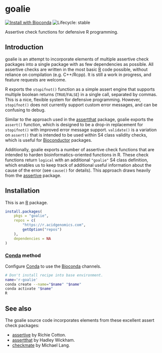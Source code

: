 # goalie

[![Install with Bioconda](https://img.shields.io/badge/install%20with-bioconda-brightgreen.svg)](http://bioconda.github.io/recipes/r-goalie/README.html) ![Lifecycle: stable](https://img.shields.io/badge/lifecycle-stable-brightgreen.svg)

Assertive check functions for defensive R programming.

## Introduction

goalie is an attempt to incorporate elements of multiple assertive check
packages into a single package with as few dependencies as possible. All
assertive checks are written in the most basic [R][] code possible, without
reliance on compilation (e.g. C++/Rcpp). It is still a work in progress, and
feature requests are welcome.

R exports the `stopifnot()` function as a simple assert engine that supports
multiple boolean returns (`TRUE`/`FALSE`) in a single call, separated by commas.
This is a nice, flexible system for defensive programming. However,
`stopifnot()` does not currently support custom error messages, and can be
confusing to debug.

Similar to the approach used in the [assertthat][] package, goalie exports the
`assert()` function, which is designed to be a drop-in replacement for
`stopifnot()` with improved error message support. `validate()` is a variation
on `assert()` that is intended to be used within S4 class validity checks, which
is useful for [Bioconductor][] packages.

Additionally, goalie exports a number of assertive check functions that are
intended to harden bioinformatics-oriented functions in R. These check functions
return `logical` with an additional `"goalie"` S4 class definition, which
enables us to keep track of additional useful information about the cause of the
error (see `cause()` for details). This approach draws heavily from the
[assertive][] package.

## Installation

This is an [R][] package.

```r
install.packages(
    pkgs = "goalie",
    repos = c(
        "https://r.acidgenomics.com",
        getOption("repos")
    ),
    dependencies = NA
)
```

### [Conda][] method

Configure [Conda][] to use the [Bioconda][] channels.

```sh
# Don't install recipe into base environment.
name='r-goalie'
conda create --name="$name" "$name"
conda activate "$name"
R
```

## See also

The goalie source code incorporates elements from these excellent assert check
packages:

- [assertive][] by Richie Cotton.
- [assertthat][] by Hadley Wickham.
- [checkmate][] by Michael Lang.

[assertive]: https://cran.r-project.org/package=assertive
[assertthat]: https://cran.r-project.org/package=assertthat
[bioconda]: https://bioconda.github.io/
[bioconductor]: https://bioconductor.org/
[checkmate]: https://cran.r-project.org/package=checkmate
[conda]: https://conda.io/
[r]: https://www.r-project.org/
